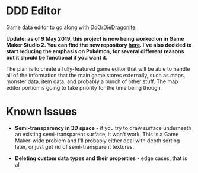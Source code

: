 # DDD Editor
Game data editor to go along with [DoOrDieDragonite](https://github.com/DragoniteSpam/PokemonDoOrDie).

**Update: as of 9 May 2019, this project is now being worked on in Game Maker Studio 2. You can find the new repository [here](https://github.com/DragoniteSpam/DDDEditorGMS2). I've also decided to start reducing the emphasis on Pokémon, for several different reasons but it should be functional if you want it.**

The plan is to create a fully-featured game editor that will be able to handle all of the information that the main game stores externally, such as maps, monster data, item data, and probably a bunch of other stuff. The map editor portion is going to take priority for the time being though.

# Known Issues

 - **Semi-transparency in 3D space** - if you try to draw surface underneath an existing semi-transparent surface, it won't work. This is a Game Maker-wide problem and I'll probably either deal with depth sorting later, or just get rid of semi-transparent textures.
 
 - **Deleting custom data types and their properties** - edge cases, that is all
